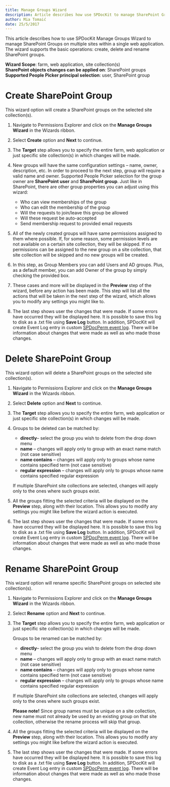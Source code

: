 ```yaml
---
title: Manage Groups Wizard
description: Article describes how use SPDocKit to manage SharePoint Groups
author: Mia Tomaić
date: 25/5/2017
---
```


This article describes how to use SPDocKit Manage Groups Wizard to manage SharePoint Groups on multiple sites within a single web application. The wizard supports the basic operations: create, delete and rename SharePoint groups.

**Wizard Scope**: farm, web application, site collection(s)  
**SharePoint objects changes can be applied on**: SharePoint groups  
**Supported People Picker principal selection**: user, SharePoint group

# Create SharePoint Group
This wizard option will create a SharePoint groups on the selected site collection(s).
1. Navigate to Permissions Explorer and click on the **Manage Groups Wizard** in the Wizards ribbon.
2. Select **Create** option and **Next** to continue.
3. The **Target** step allows you to specify the entire farm, web application or just specific site collection(s) in which changes will be made.
4.  New groups will have the same configuration settings – name, owner, description, etc. In order to proceed to the next step, group will require a valid name and owner. Supported People Picker selection for the group owner are **SharePoint user** and **SharePoint group**. Just like in SharePoint, there are other group properties you can adjust using this wizard:

    * Who can view memberships of the group
    * Who can edit the membership of the group
    * Will the requests to join/leave this group be allowed
    * Will these request be auto-accepted
    * Send membership request to provided email requests

5. All of the newly created groups will have same permissions assigned to them where possible. If, for some reason, some permission levels are not available on a certain site collection, they will be skipped. If no permissions can be assigned to the new group on a site collection, that site collection will be skipped and no new groups will be created.
6. In this step, as Group Members you can add Users and AD groups. Plus, as a default member, you can add Owner of the group by simply checking the provided box.
7. These cases and more will be displayed in the **Preview** step of the wizard, before any action has been made. This step will list all the actions that will be taken in the next step of the wizard, which allows you to modify any settings you might like to.
8. The last step shows user the changes that were made. If some errors have occurred they will be displayed here. It is possible to save this log to disk as a .txt file using **Save Log** button. In addition, SPDocKit will create Event Log entry in custom [SPDocPerm event log](#internal/permission-management/spdocit-permission-management-event-log). There will be information about changes that were made as well as who made those changes.

# Delete SharePoint Group
This wizard option will delete a SharePoint groups on the selected site collection(s).
1.  Navigate to Permissions Explorer and click on the **Manage Groups Wizard** in the Wizards ribbon.
2. Select **Delete** option and **Next** to continue.
3. The **Target** step allows you to specify the entire farm, web application or just specific site collection(s) in which changes will be made.
4.  Groups to be deleted can be matched by:

    * **directly**– select the group you wish to delete from the drop down menu
    * **name** – changes will apply only to group with an exact name match (not case sensitive)
    * **name contains** – changes will apply only to groups whose name contains specified term (not case sensitive)
    * **regular expression** – changes will apply only to groups whose name contains specified regular expression

    If multiple SharePoint site collections are selected, changes will apply only to the ones where such groups exist.
5. All the groups fitting the selected criteria will be displayed on the **Preview** step, along with their location. This allows you to modify any settings you might like before the wizard action is executed.
6. The last step shows user the changes that were made. If some errors have occurred they will be displayed here. It is possible to save this log to disk as a .txt file using **Save Log** button. In addition, SPDocKit will create Event Log entry in custom [SPDocPerm event log](#internal/permission-management/spdockit-permission-management-event-log). There will be information about changes that were made as well as who made those changes.

# Rename SharePoint Group
This wizard option will rename specific SharePoint groups on selected site collection(s).

1. Navigate to Permissions Explorer and click on the **Manage Groups Wizard** in the Wizards ribbon.
2. Select **Rename** option and **Next** to continue.
3. The **Target** step allows you to specify the entire farm, web application or just specific site collection(s) in which changes will be made.

    Groups to be renamed can be matched by:
    * **directly**– select the group you wish to delete from the drop down menu
    * **name** – changes will apply only to group with an exact name match (not case sensitive)
    * **name contains** – changes will apply only to groups whose name contains specified term (not case sensitive)
    * **regular expression** – changes will apply only to groups whose name contains specified regular expression

    If multiple SharePoint site collections are selected, changes will apply only to the ones where such groups exist.

    **Please note!** Since group names must be unique on a site collection, new name must not already be used by an existing group on that site collection, otherwise the rename process will skip that group.
5. All the groups fitting the selected criteria will be displayed on the **Preview** step, along with their location. This allows you to modify any settings you might like before the wizard action is executed.
6. The last step shows user the changes that were made. If some errors have occurred they will be displayed here. It is possible to save this log to disk as a .txt file using **Save Log** button. In addition, SPDocKit will create Event Log entry in custom [SPDocPerm event log](#internal/permission-management/spdockit-permission-management-event-log). There will be information about changes that were made as well as who made those changes.
